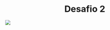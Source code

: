 
<h1 align="center"> Desafio 2  </h1>
 <img src="./Captura de pantalla 2023-09-13 112637.png>
<img src="./Captura de pantalla 2023-09-13 140349.png">
